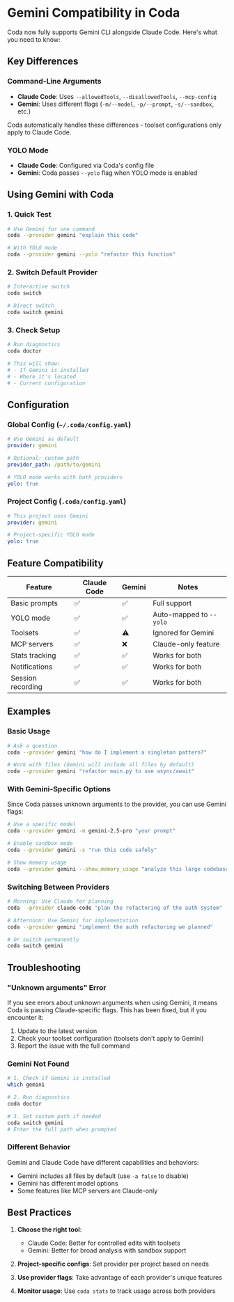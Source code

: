 # Gemini Compatibility in Coda

Coda now fully supports Gemini CLI alongside Claude Code. Here's what you need to know:

## Key Differences

### Command-Line Arguments
- **Claude Code**: Uses `--allowedTools`, `--disallowedTools`, `--mcp-config`
- **Gemini**: Uses different flags (`-m/--model`, `-p/--prompt`, `-s/--sandbox`, etc.)

Coda automatically handles these differences - toolset configurations only apply to Claude Code.

### YOLO Mode
- **Claude Code**: Configured via Coda's config file
- **Gemini**: Coda passes `--yolo` flag when YOLO mode is enabled

## Using Gemini with Coda

### 1. Quick Test
```bash
# Use Gemini for one command
coda --provider gemini "explain this code"

# With YOLO mode
coda --provider gemini --yolo "refactor this function"
```

### 2. Switch Default Provider
```bash
# Interactive switch
coda switch

# Direct switch
coda switch gemini
```

### 3. Check Setup
```bash
# Run diagnostics
coda doctor

# This will show:
# - If Gemini is installed
# - Where it's located
# - Current configuration
```

## Configuration

### Global Config (`~/.coda/config.yaml`)
```yaml
# Use Gemini as default
provider: gemini

# Optional: custom path
provider_path: /path/to/gemini

# YOLO mode works with both providers
yolo: true
```

### Project Config (`.coda/config.yaml`)
```yaml
# This project uses Gemini
provider: gemini

# Project-specific YOLO mode
yolo: true
```

## Feature Compatibility

| Feature | Claude Code | Gemini | Notes |
|---------|------------|---------|-------|
| Basic prompts | ✅ | ✅ | Full support |
| YOLO mode | ✅ | ✅ | Auto-mapped to `--yolo` |
| Toolsets | ✅ | ⚠️ | Ignored for Gemini |
| MCP servers | ✅ | ❌ | Claude-only feature |
| Stats tracking | ✅ | ✅ | Works for both |
| Notifications | ✅ | ✅ | Works for both |
| Session recording | ✅ | ✅ | Works for both |

## Examples

### Basic Usage
```bash
# Ask a question
coda --provider gemini "how do I implement a singleton pattern?"

# Work with files (Gemini will include all files by default)
coda --provider gemini "refactor main.py to use async/await"
```

### With Gemini-Specific Options
Since Coda passes unknown arguments to the provider, you can use Gemini flags:

```bash
# Use a specific model
coda --provider gemini -m gemini-2.5-pro "your prompt"

# Enable sandbox mode
coda --provider gemini -s "run this code safely"

# Show memory usage
coda --provider gemini --show_memory_usage "analyze this large codebase"
```

### Switching Between Providers
```bash
# Morning: Use Claude for planning
coda --provider claude-code "plan the refactoring of the auth system"

# Afternoon: Use Gemini for implementation  
coda --provider gemini "implement the auth refactoring we planned"

# Or switch permanently
coda switch gemini
```

## Troubleshooting

### "Unknown arguments" Error
If you see errors about unknown arguments when using Gemini, it means Coda is passing Claude-specific flags. This has been fixed, but if you encounter it:
1. Update to the latest version
2. Check your toolset configuration (toolsets don't apply to Gemini)
3. Report the issue with the full command

### Gemini Not Found
```bash
# 1. Check if Gemini is installed
which gemini

# 2. Run diagnostics
coda doctor

# 3. Set custom path if needed
coda switch gemini
# Enter the full path when prompted
```

### Different Behavior
Gemini and Claude Code have different capabilities and behaviors:
- Gemini includes all files by default (use `-a false` to disable)
- Gemini has different model options
- Some features like MCP servers are Claude-only

## Best Practices

1. **Choose the right tool**: 
   - Claude Code: Better for controlled edits with toolsets
   - Gemini: Better for broad analysis with sandbox support

2. **Project-specific configs**: Set provider per project based on needs

3. **Use provider flags**: Take advantage of each provider's unique features

4. **Monitor usage**: Use `coda stats` to track usage across both providers